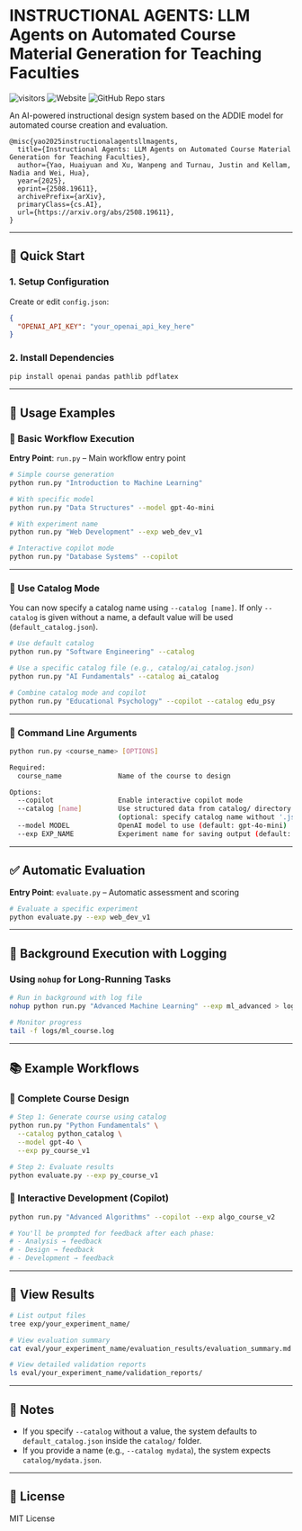 # INSTRUCTIONAL AGENTS: LLM Agents on Automated Course Material Generation for Teaching Faculties


![visitors](https://visitor-badge.laobi.icu/badge?page_id=wingsweihua.instructional_agents&style=flat)
![Website](https://img.shields.io/website?url=https%3A%2F%2Fhyan-yao.github.io%2Finstructional_agents_homepage%2F&up_message=Instructional%20Agents&style=flat)
![GitHub Repo stars](https://img.shields.io/github/stars/Hyan-Yao/instructional_agents?style=flat&color=red)



An AI-powered instructional design system based on the ADDIE model for automated course creation and evaluation.

```
@misc{yao2025instructionalagentsllmagents,
  title={Instructional Agents: LLM Agents on Automated Course Material Generation for Teaching Faculties},
  author={Yao, Huaiyuan and Xu, Wanpeng and Turnau, Justin and Kellam, Nadia and Wei, Hua},
  year={2025},
  eprint={2508.19611},
  archivePrefix={arXiv},
  primaryClass={cs.AI},
  url={https://arxiv.org/abs/2508.19611},
}
```

---

## 🔧 Quick Start

### 1. Setup Configuration

Create or edit `config.json`:
```json
{
  "OPENAI_API_KEY": "your_openai_api_key_here"
}
````

### 2. Install Dependencies

```bash
pip install openai pandas pathlib pdflatex
```

---

## 🚀 Usage Examples

### 🔹 Basic Workflow Execution

**Entry Point**: `run.py` – Main workflow entry point

```bash
# Simple course generation
python run.py "Introduction to Machine Learning"

# With specific model
python run.py "Data Structures" --model gpt-4o-mini

# With experiment name
python run.py "Web Development" --exp web_dev_v1

# Interactive copilot mode
python run.py "Database Systems" --copilot
```

---

### 🔹 Use Catalog Mode

You can now specify a catalog name using `--catalog [name]`. If only `--catalog` is given without a name, a default value will be used (`default_catalog.json`).

```bash
# Use default catalog
python run.py "Software Engineering" --catalog

# Use a specific catalog file (e.g., catalog/ai_catalog.json)
python run.py "AI Fundamentals" --catalog ai_catalog

# Combine catalog mode and copilot
python run.py "Educational Psychology" --copilot --catalog edu_psy
```

---

### 🔹 Command Line Arguments

```bash
python run.py <course_name> [OPTIONS]

Required:
  course_name              Name of the course to design

Options:
  --copilot                Enable interactive copilot mode
  --catalog [name]         Use structured data from catalog/ directory
                           (optional: specify catalog name without '.json')
  --model MODEL            OpenAI model to use (default: gpt-4o-mini)
  --exp EXP_NAME           Experiment name for saving output (default: exp1)
```

---

## ✅ Automatic Evaluation

**Entry Point**: `evaluate.py` – Automatic assessment and scoring

```bash
# Evaluate a specific experiment
python evaluate.py --exp web_dev_v1
```

---

## 🧵 Background Execution with Logging

### Using `nohup` for Long-Running Tasks

```bash
# Run in background with log file
nohup python run.py "Advanced Machine Learning" --exp ml_advanced > logs/ml_course.log 2>&1 &

# Monitor progress
tail -f logs/ml_course.log
```

---

## 📚 Example Workflows

### 🔸 Complete Course Design

```bash
# Step 1: Generate course using catalog
python run.py "Python Fundamentals" \
  --catalog python_catalog \
  --model gpt-4o \
  --exp py_course_v1

# Step 2: Evaluate results
python evaluate.py --exp py_course_v1
```

### 🔸 Interactive Development (Copilot)

```bash
python run.py "Advanced Algorithms" --copilot --exp algo_course_v2

# You'll be prompted for feedback after each phase:
# - Analysis → feedback
# - Design → feedback
# - Development → feedback
```

---

## 📁 View Results

```bash
# List output files
tree exp/your_experiment_name/

# View evaluation summary
cat eval/your_experiment_name/evaluation_results/evaluation_summary.md

# View detailed validation reports
ls eval/your_experiment_name/validation_reports/
```

---

## 📌 Notes

* If you specify `--catalog` without a value, the system defaults to `default_catalog.json` inside the `catalog/` folder.
* If you provide a name (e.g., `--catalog mydata`), the system expects `catalog/mydata.json`.

---

## 📜 License

MIT License

